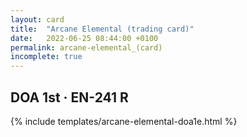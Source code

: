 ```yaml
---
layout: card
title:  "Arcane Elemental (trading card)"
date:   2022-06-25 08:44:00 +0100
permalink: arcane-elemental_(card)
incomplete: true
---
```


## DOA 1st &middot; EN-241 R

{% include templates/arcane-elemental-doa1e.html %}
